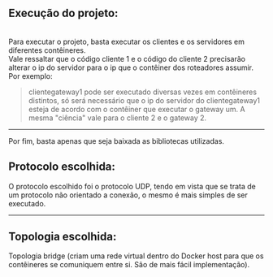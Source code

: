 <html>

  <head>
    <lang = pt-br>
  </head>

  <body>
    <h2> Execução do projeto:</h2> <br>
      Para executar o projeto, basta executar os clientes e os servidores em diferentes contêineres. <br>Vale ressaltar que o código cliente 1 e o código do cliente 2
      precisarão alterar o ip do servidor para o ip que o contêiner dos roteadores assumir. <br>
      Por exemplo:  
      <blockquote> clientegateway1 pode ser executado diversas vezes em contêineres distintos, só será necessário que o ip do servidor do clientegateway1 esteja de acordo
      com o contêiner que executar o gateway um.
      A mesma "ciência" vale para o cliente 2 e o gateway 2.</blockquote>
    <hr>
      Por fim, basta apenas que seja baixada as bibliotecas utilizadas.
    <br>
    <h2>
      Protocolo escolhida:
    </h2>
    O protocolo escolhido foi o protocolo UDP, tendo em vista que se trata de um protocolo não orientado a conexão, o mesmo é mais simples de ser executado.
    <hr>
    <h2>
      Topologia escolhida:
    </h2>
   Topologia bridge (criam uma rede virtual dentro do Docker host para que os contêineres se comuniquem entre si. São de mais fácil implementação).  
  </body>
</html>

